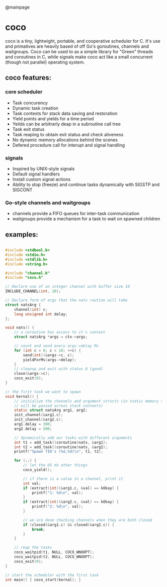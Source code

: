 @mainpage
# coco
coco is a tiny, lightwight, portable, and cooperative scheduler for C. It's use and primatives are heavily based of off Go's goroutines, channels and waitgroups. Coco can be used to as a simple library for "Green" threads and coroutines in C, while signals make coco act like a small concurrent (though not parallel) operating system.

## coco features:
### core scheduler

- Task concurency
- Dynamic task creation
- Task contexts for stack data saving and restoration
- Yield points and yields for a time period
- Yeilds can be arbitrarly deap in a subroutine call tree
- Task exit status
- Task reaping to obtain exit status and check aliveness
- No dynamic memory allocations behind the scenes
- Defered procedure call for interupt and signal handling

### signals
- Inspired by UNIX-style signals
- Default signal handlers
- Install custom signal actions
- Ability to stop (freeze) and continue tasks dynamically with SIGSTP and SIGCONT

### Go-style channels and waitgroups
- channels provide a FIFO queues for inter-task communication
- waitgroups provide a mechanism for a task to wait on spawned children

## examples:
```c

#include <stdbool.h>
#include <stdio.h>
#include <stdlib.h>
#include <string.h>

#include "channel.h"
#include "coco.h"

// Declare use of an integer channel with buffer size 10
INCLUDE_CHANNEL(int, 10);

// Declare form of args that the nats routine will take
struct natsArg {
    channel(int) c;
    long unsigned int delay;
};

void nats() {
    // a coroutine has access to it's context
    struct natsArg *args = ctx->args;

    // count and send every args->delay Ms
    for (int c = 0; c < 10; ++c) {
        send(int)(&args->c, c);
        yieldForMs(args->delay);
    }
    // cleanup and exit with status 0 (good)
    close(&args->c);
    coco_exit(0);
}

// the first task we want to spawn
void kernal() {
    // initialize the channels and argument structs (in static memory since they
    // will be passed across stack contexts)
    static struct natsArg arg1, arg2;
    init_channel(&arg1.c);
    init_channel(&arg2.c);
    arg1.delay = 300;
    arg2.delay = 500;

    // dynamically add our tasks with different arguments
    int t1 = add_task((coroutine)nats, &arg1);
    int t2 = add_task((coroutine)nats, &arg2);
    printf("Spawn TID's (%d,%d)\n", t1, t2);

    for (;;) {
        // let the OS do other things
        coco_yield();

        // if there is a value in a channel, print it
        int val;
        if (extract(int)(&arg1.c, &val) == kOkay) {
            printf("1: %d\n", val);
        }
        if (extract(int)(&arg2.c, &val) == kOkay) {
            printf("2: %d\n", val);
        }

        // we are done checking channels when they are both closed
        if (closed(&arg1.c) && closed(&arg2.c)) {
            break;
        }
    }

    // reap the tasks
    coco_waitpid(t1, NULL, COCO_WNOOPT);
    coco_waitpid(t2, NULL, COCO_WNOOPT);
    coco_exit(0);
}

// start the scheduler with the first task
int main() { coco_start(kernal); }
```
